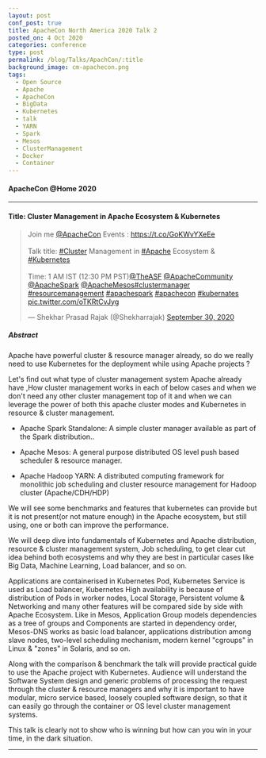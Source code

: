 ```yaml
---
layout: post
conf_post: true
title: ApacheCon North America 2020 Talk 2
posted_on: 4 Oct 2020
categories: conference
type: post
permalink: /blog/Talks/ApachCon/:title
background_image: cm-apachecon.png
tags:
  - Open Source
  - Apache
  - ApacheCon
  - BigData
  - Kubernetes
  - talk
  - YARN
  - Spark
  - Mesos
  - ClusterManagement
  - Docker
  - Container
---
```



#### ApacheCon @Home 2020



-------------------------------------------------

#### Title: Cluster Management in Apache Ecosystem & Kubernetes

<blockquote class="twitter-tweet"><p lang="en" dir="ltr">Join me <a href="https://twitter.com/ApacheCon?ref_src=twsrc%5Etfw">@ApacheCon</a> Events : <a href="https://t.co/GoKWvYXeEe">https://t.co/GoKWvYXeEe</a><br><br>Talk title: <a href="https://twitter.com/hashtag/Cluster?src=hash&amp;ref_src=twsrc%5Etfw">#Cluster</a> Management in <a href="https://twitter.com/hashtag/Apache?src=hash&amp;ref_src=twsrc%5Etfw">#Apache</a> Ecosystem &amp; <a href="https://twitter.com/hashtag/Kubernetes?src=hash&amp;ref_src=twsrc%5Etfw">#Kubernetes</a> <br><br>Time: 1 AM IST (12:30 PM PST)<a href="https://twitter.com/TheASF?ref_src=twsrc%5Etfw">@TheASF</a> <a href="https://twitter.com/ApacheCommunity?ref_src=twsrc%5Etfw">@ApacheCommunity</a> <a href="https://twitter.com/ApacheSpark?ref_src=twsrc%5Etfw">@ApacheSpark</a> <a href="https://twitter.com/ApacheMesos?ref_src=twsrc%5Etfw">@ApacheMesos</a><a href="https://twitter.com/hashtag/clustermanager?src=hash&amp;ref_src=twsrc%5Etfw">#clustermanager</a> <a href="https://twitter.com/hashtag/resourcemanagement?src=hash&amp;ref_src=twsrc%5Etfw">#resourcemanagement</a> <a href="https://twitter.com/hashtag/apachespark?src=hash&amp;ref_src=twsrc%5Etfw">#apachespark</a> <a href="https://twitter.com/hashtag/apachecon?src=hash&amp;ref_src=twsrc%5Etfw">#apachecon</a> <a href="https://twitter.com/hashtag/kubernates?src=hash&amp;ref_src=twsrc%5Etfw">#kubernates</a> <a href="https://t.co/oTKRtCvJyg">pic.twitter.com/oTKRtCvJyg</a></p>&mdash; Shekhar Prasad Rajak (@Shekharrajak) <a href="https://twitter.com/Shekharrajak/status/1311369921364779008?ref_src=twsrc%5Etfw">September 30, 2020</a></blockquote> <script async src="https://platform.twitter.com/widgets.js" charset="utf-8"></script>


##### Abstract

Apache have powerful cluster & resource manager already, so do we really need to use Kubernetes for the deployment while using Apache projects ?

Let's find out what type of cluster management system Apache already have ,How cluster management works in each of below cases and when we don't need any other cluster management top of it and when we can leverage the power of both this apache cluster modes and Kubernetes in resource & cluster management.

* Apache Spark Standalone: A simple cluster manager available as part of the Spark distribution..

* Apache Mesos: A general purpose distributed OS level push based scheduler & resource manager.

* Apache Hadoop YARN: A distributed computing framework for monolithic job scheduling and cluster resource management for Hadoop cluster (Apache/CDH/HDP)

We will see some benchmarks and features that kubernetes can provide but it is not present(or not mature enough) in the Apache ecosystem, but still using, one or both can improve the performance.

We will deep dive into fundamentals of Kubernetes and Apache distribution, resource & cluster management system, Job scheduling, to get clear cut idea behind both ecosystems and why they are best in particular cases like Big Data, Machine Learning, Load balancer, and so on.

Applications are containerised in Kubernetes Pod, Kubernetes Service is used as Load balancer, Kubernetes High availability is because of distribution of Pods in worker nodes, Local Storage, Persistent volume & Networking and many other features will be compared side by side with Apache Ecosystem.
Like in Mesos, Application Group models dependencies as a tree of groups and Components are started in dependency order, Mesos-DNS works as basic load balancer, applications distribution among slave nodes, two-level scheduling mechanism, modern kernel "cgroups" in Linux & "zones" in Solaris, and so on.

Along with the comparison & benchmark the talk will provide practical guide to use the Apache project with Kubernetes. Audience will understand the Software System design and generic problems of processing the request through the cluster & resource managers and why it is important to have modular, micro service based, loosely coupled software design, so that it can easily go through the container or OS level cluster management systems.


This talk is clearly not to show who is winning but how can you win in your time, in the dark situation.




-------------------------------------------------
